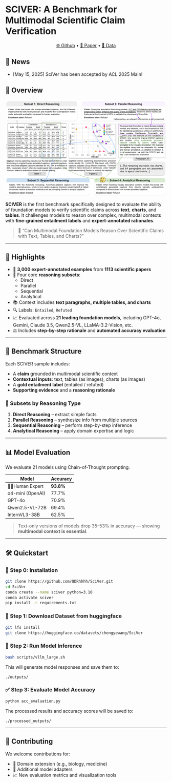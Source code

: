 # SCIVER: A Benchmark for Multimodal Scientific Claim Verification

<p align="center">
  <a href="https://github.com/QDRhhhh/SciVer">🌐 Github</a> •
  <a href="">📖 Paper</a> •
  <a href="https://huggingface.co/datasets/chengyewang/SciVer">🤗 Data</a>
</p>

## 📰 News
- [May 15, 2025] SciVer has been accepted by ACL 2025 Main!

## 👋 Overview

![image-20250603111710602](./README.assets/image-20250603111710602.png)

**SCIVER** is the first benchmark specifically designed to evaluate the ability of foundation models to verify scientific claims across **text**, **charts**, and **tables**. It challenges models to reason over complex, multimodal contexts with **fine-grained entailment labels** and **expert-annotated rationales**.

> 📌 “Can Multimodal Foundation Models Reason Over Scientific Claims with Text, Tables, and Charts?”

------

## 🌟 Highlights

- 🧪 **3,000 expert-annotated examples** from **1113 scientific papers**
- 🧠 Four core **reasoning subsets**:
  - Direct
  - Parallel
  - Sequential
  - Analytical
- 📚 Context includes **text paragraphs, multiple tables, and charts**
- 🔍 Labels: `Entailed`, `Refuted`
- 📈 Evaluated across **21 leading foundation models**, including GPT-4o, Gemini, Claude 3.5, Qwen2.5-VL, LLaMA-3.2-Vision, etc.
- ⚖️ Includes **step-by-step rationale** and **automated accuracy evaluation**

------

## 🧩 Benchmark Structure

Each SCIVER sample includes:

- A **claim** grounded in multimodal scientific context
- **Contextual inputs**: text, tables (as images), charts (as images)
- A **gold entailment label** (entailed / refuted)
- **Supporting evidence** and a **reasoning rationale**

### 🧠 Subsets by Reasoning Type

1. **Direct Reasoning** – extract simple facts
2. **Parallel Reasoning** – synthesize info from multiple sources
3. **Sequential Reasoning** – perform step-by-step inference
4. **Analytical Reasoning** – apply domain expertise and logic

------

## 📊 Model Evaluation

We evaluate 21 models using Chain-of-Thought prompting.

| Model            | Accuracy  |
| ---------------- | --------- |
| 🧑‍🔬Human Expert   | **93.8%** |
| o4-mini (OpenAI) | 77.7%     |
| GPT-4o           | 70.9%     |
| Qwen2.5-VL-72B   | 69.4%     |
| InternVL3-38B    | 62.5%     |

> Text-only versions of models drop 35–53% in accuracy — showing **multimodal context is essential**.

------

## 🛠️ Quickstart

### 🔁 Step 0: Installation

```bash
git clone https://github.com/QDRhhhh/SciVer.git
cd SciVer
conda create --name sciver python=3.10
conda activate sciver
pip install -r requirements.txt
```

### 🔁 Step 1: Download Dataset from huggingface

```bash
git lfs install
git clone https://huggingface.co/datasets/chengyewang/SciVer
```

### 🔁 Step 2: Run Model Inference

```bash
bash scripts/vllm_large.sh
```

This will generate model responses and save them to:

```
./outputs/
```

### ✅ Step 3: Evaluate Model Accuracy

```bash
python acc_evaluation.py
```

The processed results and accuracy scores will be saved to:

```
./processed_outputs/
```

------

## 🤝 Contributing

We welcome contributions for:

- 🧬 Domain extension (e.g., biology, medicine)
- 🔧 Additional model adapters
- 📈 New evaluation metrics and visualization tools